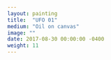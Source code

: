 ```yaml
---
layout: painting
title:  "UFO 01"
medium: "Oil on canvas"
image: ""
date: 2017-08-30 00:00:00 -0400
weight: 11
---
```



